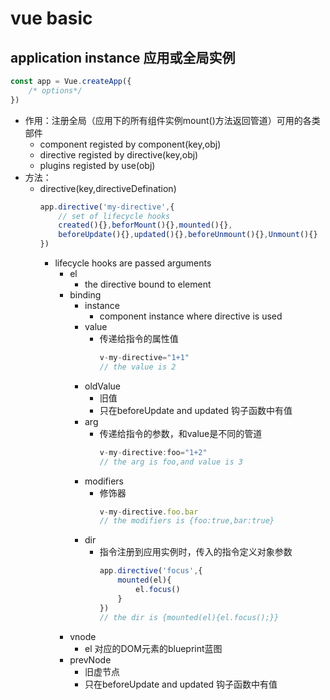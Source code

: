 # vue basic
## application instance 应用或全局实例
```js
const app = Vue.createApp({
    /* options*/
})
```
- 作用：注册全局（应用下的所有组件实例mount()方法返回管道）可用的各类部件
    - component registed by component(key,obj)
    - directive registed by directive(key,obj)
    - plugins registed by use(obj)
- 方法：
    - directive(key,directiveDefination)
        ```js
        app.directive('my-directive',{
            // set of lifecycle hooks
            created(){},beforMount(){},mounted(){},
            beforeUpdate(){},updated(){},beforeUnmount(){},Unmount(){}
        })
        ```
        - lifecycle hooks are passed arguments
            - el 
                - the directive bound to element
            - binding
                - instance
                    - component instance where directive is used
                - value
                    - 传递给指令的属性值
                        ```js
                        v-my-directive="1+1"
                        // the value is 2
                        ```
                - oldValue
                    - 旧值
                    - 只在beforeUpdate and updated 钩子函数中有值
                - arg 
                    - 传递给指令的参数，和value是不同的管道
                        ```js
                        v-my-directive:foo="1+2"
                        // the arg is foo,and value is 3
                        ```
                - modifiers
                    - 修饰器
                        ```js
                        v-my-directive.foo.bar
                        // the modifiers is {foo:true,bar:true}
                        ```
                - dir
                    - 指令注册到应用实例时，传入的指令定义对象参数
                        ```js
                        app.directive('focus',{
                            mounted(el){
                                el.focus()
                            }
                        })
                        // the dir is {mounted(el){el.focus();}}
                        ```
            - vnode
                - el 对应的DOM元素的blueprint蓝图
            - prevNode
                - 旧虚节点
                - 只在beforeUpdate and updated 钩子函数中有值